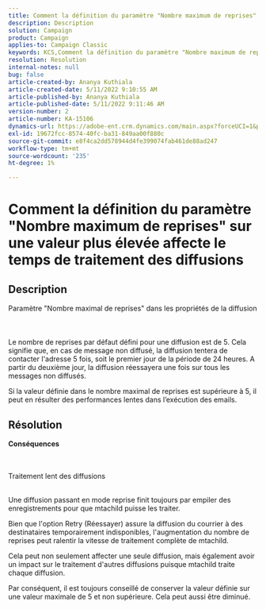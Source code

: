 ```yaml
---
title: Comment la définition du paramètre "Nombre maximum de reprises" sur une valeur plus élevée affecte le temps de traitement des diffusions
description: Description
solution: Campaign
product: Campaign
applies-to: Campaign Classic
keywords: KCS,Comment la définition du paramètre "Nombre maximum de reprises" sur une valeur plus élevée affecte le temps de traitement des diffusions
resolution: Resolution
internal-notes: null
bug: false
article-created-by: Ananya Kuthiala
article-created-date: 5/11/2022 9:10:55 AM
article-published-by: Ananya Kuthiala
article-published-date: 5/11/2022 9:11:46 AM
version-number: 2
article-number: KA-15106
dynamics-url: https://adobe-ent.crm.dynamics.com/main.aspx?forceUCI=1&pagetype=entityrecord&etn=knowledgearticle&id=1e53c73c-0ad1-ec11-a7b5-0022480a8e40
exl-id: 19672fcc-8574-40fc-ba31-849aa00f880c
source-git-commit: e8f4ca2dd578944d4fe399074fab461de88ad247
workflow-type: tm+mt
source-wordcount: '235'
ht-degree: 1%

---
```


# Comment la définition du paramètre &quot;Nombre maximum de reprises&quot; sur une valeur plus élevée affecte le temps de traitement des diffusions

## Description

Paramètre &quot;Nombre maximal de reprises&quot; dans les propriétés de la diffusion<br><br><br><br>
Le nombre de reprises par défaut défini pour une diffusion est de 5. Cela signifie que, en cas de message non diffusé, la diffusion tentera de contacter l&#39;adresse 5 fois, soit le premier jour de la période de 24 heures. A partir du deuxième jour, la diffusion réessayera une fois sur tous les messages non diffusés.



Si la valeur définie dans le nombre maximal de reprises est supérieure à 5, il peut en résulter des performances lentes dans l’exécution des emails.


## Résolution

<b>Conséquences</b>

<br><br>Traitement lent des diffusions<br><br>


Une diffusion passant en mode reprise finit toujours par empiler des enregistrements pour que mtachild puisse les traiter.

Bien que l&#39;option Retry (Réessayer) assure la diffusion du courrier à des destinataires temporairement indisponibles, l&#39;augmentation du nombre de reprises peut ralentir la vitesse de traitement complète de mtachild.

Cela peut non seulement affecter une seule diffusion, mais également avoir un impact sur le traitement d&#39;autres diffusions puisque mtachild traite chaque diffusion.



Par conséquent, il est toujours conseillé de conserver la valeur définie sur une valeur maximale de 5 et non supérieure. Cela peut aussi être diminué.
